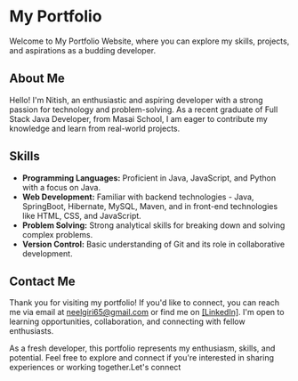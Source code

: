 
# My Portfolio

Welcome to My Portfolio Website, where you can explore my skills, projects, and aspirations as a budding developer.

## About Me

Hello! I'm Nitish, an enthusiastic and aspiring developer with a strong passion for technology and problem-solving. As a recent graduate of Full Stack Java Developer, from Masai School, I am eager to contribute my knowledge and learn from real-world projects.

## Skills

- **Programming Languages:** Proficient in Java, JavaScript, and Python with a focus on Java.
- **Web Development:** Familiar with backend technologies - Java, SpringBoot, Hibernate, MySQL, Maven, and in front-end technologies like HTML, CSS, and JavaScript.
- **Problem Solving:** Strong analytical skills for breaking down and solving complex problems.
- **Version Control:** Basic understanding of Git and its role in collaborative development.

## Contact Me 

Thank you for visiting my portfolio! If you'd like to connect, you can reach me via email at neelgiri65@gmail.com or find me on [[LinkedIn]](https://www.linkedin.com/in/thenitishmandal/). I'm open to learning opportunities, collaboration, and connecting with fellow enthusiasts.

As a fresh developer, this portfolio represents my enthusiasm, skills, and potential. Feel free to explore and connect if you're interested in sharing experiences or working together.Let's connect
